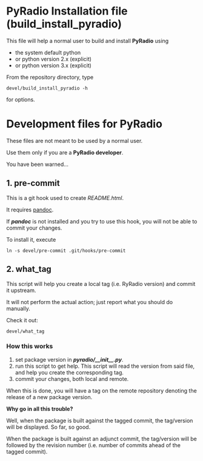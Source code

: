 # PyRadio Installation file (build_install_pyradio)

This file will help a normal user to build and install **PyRadio** using

* the system default python
* or python version 2.x (explicit)
* or python version 3.x (explicit)

From the repository directory, type

    devel/build_install_pyradio -h

for options.

# Development files for PyRadio

These files are not meant to be used by a normal user.

Use them only if you are a **PyRadio developer**.

You have been warned...

## 1. pre-commit

This is a git hook used to create *README.html*.

It requires [pandoc](https://pandoc.org).

If ***pandoc*** is not installed and you try to use
this hook, you will not be able to commit your changes.

To install it, execute

    ln -s devel/pre-commit .git/hooks/pre-commit


## 2. what_tag

This script will help you create a local tag (i.e.
RyRadio version) and commit it upstream.

It will not perform the actual action; just report
what you should do manually.

Check it out:

    devel/what_tag

### How this works
1. set package version in ***pyradio/\_\_init\_\_.py***.
2. run this script to get help. This script will read the version from said file, and help you create the corresponding tag.
3. commit your changes, both local and remote.

When this is done, you will have a tag on the remote repository denoting the release of a new package version.

**Why go in all this trouble?**

Well, when the package is built against the tagged commit, the tag/version will be displayed. So far, so good.

When the package is built against an adjunct commit, the tag/version will be followed by the revision number (i.e. number of commits ahead of the tagged commit).

